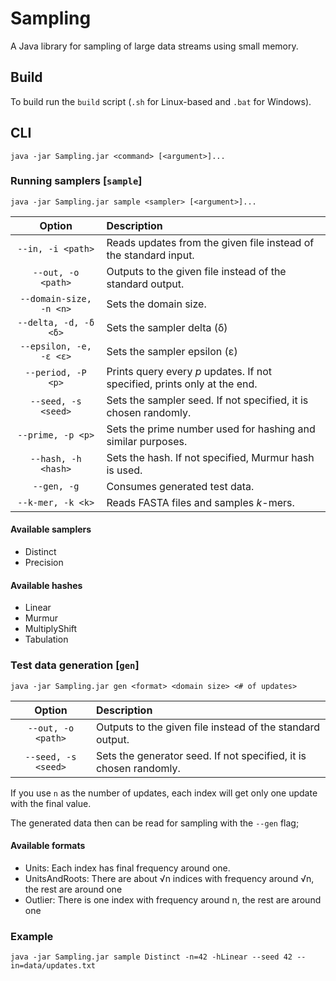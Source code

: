 # Sampling

A Java library for sampling of large data streams using small memory.

## Build

To build run the `build` script (`.sh` for Linux-based and `.bat` for Windows).

## CLI

```
java -jar Sampling.jar <command> [<argument>]...
```

### Running samplers [`sample`]

```
java -jar Sampling.jar sample <sampler> [<argument>]...
```

|          Option         | Description                                                               |
| :---------------------: | :------------------------------------------------------------------------ |
|    `--in, -i <path>`    | Reads updates from the given file instead of the standard input.          |
|    `--out, -o <path>`   | Outputs to the given file instead of the standard output.                 |
| `--domain-size, -n <n>` | Sets the domain size.                                                     |
|  `--delta, -d, -δ <δ>`  | Sets the sampler delta (δ)                                                |
| `--epsilon, -e, -ε <ε>` | Sets the sampler epsilon (ε)                                              |
|    `--period, -P <p>`   | Prints query every *p* updates. If not specified, prints only at the end. |
|   `--seed, -s <seed>`   | Sets the sampler seed. If not specified, it is chosen randomly.           |
|    `--prime, -p <p>`    | Sets the prime number used for hashing and similar purposes.              |
|   `--hash, -h <hash>`   | Sets the hash. If not specified, Murmur hash is used.                     |
|       `--gen, -g`       | Consumes generated test data.                                             |
|    `--k-mer, -k <k>`    | Reads FASTA files and samples *k*-mers.                                   |

#### Available samplers

- Distinct
- Precision

#### Available hashes

- Linear
- Murmur
- MultiplyShift
- Tabulation

### Test data generation [`gen`]

```
java -jar Sampling.jar gen <format> <domain size> <# of updates>
```

|        Option       | Description                                                       |
| :-----------------: | :---------------------------------------------------------------- |
|  `--out, -o <path>` | Outputs to the given file instead of the standard output.         |
| `--seed, -s <seed>` | Sets the generator seed. If not specified, it is chosen randomly. |

If you use `n` as the number of updates, each index will get only one update with the final value.

The generated data then can be read for sampling with the `--gen` flag;

#### Available formats

- Units: Each index has final frequency around one.
- UnitsAndRoots: There are about √n indices with frequency around √n, the rest are around one
- Outlier: There is one index with frequency around n, the rest are around one

### Example

```
java -jar Sampling.jar sample Distinct -n=42 -hLinear --seed 42 --in=data/updates.txt
```
